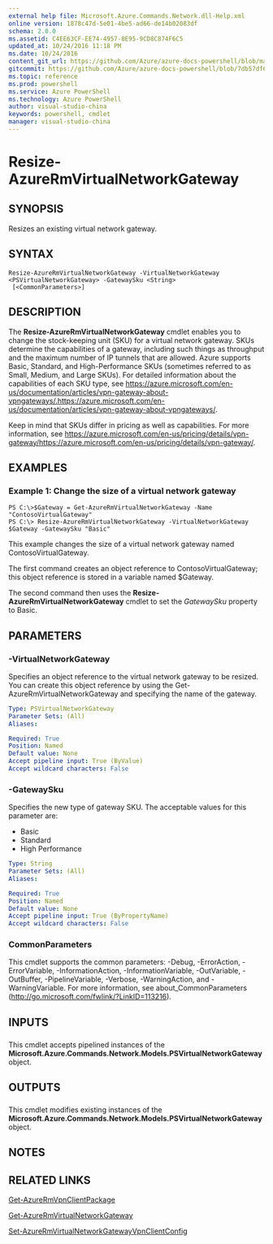```yaml
---
external help file: Microsoft.Azure.Commands.Network.dll-Help.xml
online version: 1878c47d-5e01-4be5-ad66-de14b02083df
schema: 2.0.0
ms.assetid: C4EE63CF-EE74-4957-8E95-9CD8C874F6C5
updated_at: 10/24/2016 11:18 PM
ms.date: 10/24/2016
content_git_url: https://github.com/Azure/azure-docs-powershell/blob/master/azureps-cmdlets-docs/ResourceManager/AzureRM.Network/v3.0.0/Resize-AzureRmVirtualNetworkGateway.md
gitcommit: https://github.com/Azure/azure-docs-powershell/blob/7db57df6b5e709a7c001e6de362a1240d7583ae8/azureps-cmdlets-docs/ResourceManager/AzureRM.Network/v3.0.0/Resize-AzureRmVirtualNetworkGateway.md
ms.topic: reference
ms.prod: powershell
ms.service: Azure PowerShell
ms.technology: Azure PowerShell
author: visual-studio-china
keywords: powershell, cmdlet
manager: visual-studio-china
---
```


# Resize-AzureRmVirtualNetworkGateway

## SYNOPSIS
Resizes an existing virtual network gateway.

## SYNTAX

```
Resize-AzureRmVirtualNetworkGateway -VirtualNetworkGateway <PSVirtualNetworkGateway> -GatewaySku <String>
 [<CommonParameters>]
```

## DESCRIPTION
The **Resize-AzureRmVirtualNetworkGateway** cmdlet enables you to change the stock-keeping unit (SKU) for a virtual network gateway.
SKUs determine the capabilities of a gateway, including such things as throughput and the maximum number of IP tunnels that are allowed.
Azure supports Basic, Standard, and High-Performance SKUs (sometimes referred to as Small, Medium, and Large SKUs).
For detailed information about the capabilities of each SKU type, see https://azure.microsoft.com/en-us/documentation/articles/vpn-gateway-about-vpngateways/.https://azure.microsoft.com/en-us/documentation/articles/vpn-gateway-about-vpngateways/.

Keep in mind that SKUs differ in pricing as well as capabilities.
For more information, see https://azure.microsoft.com/en-us/pricing/details/vpn-gateway/https://azure.microsoft.com/en-us/pricing/details/vpn-gateway/.

## EXAMPLES

### Example 1: Change the size of a virtual network gateway
```
PS C:\>$Gateway = Get-AzureRmVirtualNetworkGateway -Name "ContosoVirtualGateway"
PS C:\> Resize-AzureRmVirtualNetworkGateway -VirtualNetworkGateway $Gateway -GatewaySku "Basic"
```

This example changes the size of a virtual network gateway named ContosoVirtualGateway.

The first command creates an object reference to ContosoVirtualGateway; this object reference is stored in a variable named $Gateway.

The second command then uses the **Resize-AzureRmVirtualNetworkGateway** cmdlet to set the *GatewaySku* property to Basic.

## PARAMETERS

### -VirtualNetworkGateway
Specifies an object reference to the virtual network gateway to be resized.
You can create this object reference by using the Get-AzureRmVirtualNetworkGateway and specifying the name of the gateway.

```yaml
Type: PSVirtualNetworkGateway
Parameter Sets: (All)
Aliases: 

Required: True
Position: Named
Default value: None
Accept pipeline input: True (ByValue)
Accept wildcard characters: False
```

### -GatewaySku
Specifies the new type of gateway SKU.
The acceptable values for this parameter are:

- Basic
- Standard
- High Performance

```yaml
Type: String
Parameter Sets: (All)
Aliases: 

Required: True
Position: Named
Default value: None
Accept pipeline input: True (ByPropertyName)
Accept wildcard characters: False
```

### CommonParameters
This cmdlet supports the common parameters: -Debug, -ErrorAction, -ErrorVariable, -InformationAction, -InformationVariable, -OutVariable, -OutBuffer, -PipelineVariable, -Verbose, -WarningAction, and -WarningVariable. For more information, see about_CommonParameters (http://go.microsoft.com/fwlink/?LinkID=113216).

## INPUTS

###  
This cmdlet accepts pipelined instances of the **Microsoft.Azure.Commands.Network.Models.PSVirtualNetworkGateway** object.

## OUTPUTS

###  
This cmdlet modifies existing instances of the **Microsoft.Azure.Commands.Network.Models.PSVirtualNetworkGateway** object.

## NOTES

## RELATED LINKS

[Get-AzureRmVpnClientPackage](.\Get-AzureRmVpnClientPackage.md)

[Get-AzureRmVirtualNetworkGateway](.\Get-AzureRmVirtualNetworkGateway.md)

[Set-AzureRmVirtualNetworkGatewayVpnClientConfig](.\Set-AzureRmVirtualNetworkGatewayVpnClientConfig.md)


